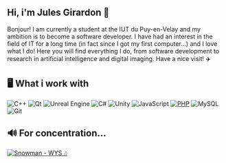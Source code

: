 ## Hi, i'm Jules Girardon 👀

Bonjour! I am currently a student at the IUT du Puy-en-Velay and my ambition is to become a software developer. I have had an interest in the field of IT for a long time (in fact since I got my first computer...) and I love what I do! Here you will find everything I do, from software development to research in artificial intelligence and digital imaging. Have a nice visit! ✈️

## 🖥️ What i work with
![C++](https://img.shields.io/badge/C++-00599C?style=for-the-badge&logo=cplusplus&logoColor=white)
![Qt](https://img.shields.io/badge/Qt-41CD52?style=for-the-badge&logo=qt&logoColor=white)
![Unreal Engine](https://img.shields.io/badge/Unreal%20Engine-0E1128?style=for-the-badge&logo=unrealengine&logoColor=white)
![C#](https://img.shields.io/badge/C%23-239120?style=for-the-badge&logo=csharp&logoColor=white)
![Unity](https://img.shields.io/badge/Unity-000000?style=for-the-badge&logo=unity&logoColor=white)
![JavaScript](https://img.shields.io/badge/JavaScript-F7DF1E?style=for-the-badge&logo=javascript&logoColor=black)
[![PHP](https://img.shields.io/badge/PHP-777BB4?style=for-the-badge&logo=php&logoColor=white)](https://www.php.net/)
![MySQL](https://img.shields.io/badge/MySQL-4479A1?style=for-the-badge&logo=mysql&logoColor=white)
![Git](https://img.shields.io/badge/Git-F05032?style=for-the-badge&logo=git&logoColor=white)

## 🔊 For concentration...
[![Snowman - WYS 🎶](https://camo.githubusercontent.com/f517cefe3acff3bb6a87df3a2d7dd5ddb633f2db5c7a3a2c912451cffae36622/68747470733a2f2f73706f746966792d6769746875622d70726f66696c652e6b697474696e616e782e636f6d2f6170692f766965773f7569643d7a656c64657231373526636f7665725f696d6167653d74727565267468656d653d6e6f7661746f72656d2673686f775f6f66666c696e653d74727565266261636b67726f756e645f636f6c6f723d31323132313226696e7465726368616e67653d66616c7365266261725f636f6c6f723d353362313466266261725f636f6c6f725f636f7665723d66616c7365)](https://open.spotify.com/intl-fr/track/5oKzIi5OFGRD8f2oGaHLtj?si=39bf30b15be44701)
